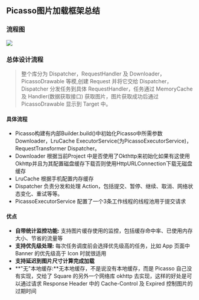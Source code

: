 ## Picasso图片加载框架总结 ##
### 流程图 ###
![](http://i.imgur.com/Q87lq7q.jpg)
### 总体设计流程 ###

> 整个库分为 Dispatcher，RequestHandler 及 Downloader，PicassoDrawable 等模,创建 Request 并将它交给 Dispatcher，Dispatcher 分发任务到具体 RequestHandler，任务通过 MemoryCache 及 Handler(数据获取接口) 获取图片，图片获取成功后通过 PicassoDrawable 显示到 Target 中。

#### 具体流程 ####
- Picasso构建有内部Builder.build()中初始化Picasso中所需参数 Downloader，LruCache ExecutorService(为PicassoExecutorService)，RequestTransformer Dispatcher。
- Downloader 根据当前Project 中是否使用了Okthttp来初始化如果有这使用Okhttp并且为其配置磁盘缓存下载否则使用HttpURLConnection下载无磁盘缓存
- LruCache 根据手机配置内存缓存
- Dispatcher 负责分发和处理 Action，包括提交、暂停、继续、取消、网络状态变化、重试等等。
- PicassoExecutorService 配置了一个3条工作线程的线程池用于提交请求

#### 优点 ####
- **自带统计监控功能:** 支持图片缓存使用的监控，包括缓存命中率、已使用内存大小、节省的流量等
- **支持优先级处理:** 每次任务调度前会选择优先级高的任务，比如 App 页面中 Banner 的优先级高于 Icon 时就很适用
- **支持延迟到图片尺寸计算完成加载**
- **"无"本地缓存:**无本地缓存，不是说没有本地缓存，而是 Picasso 自己没有实现，交给了 Square 的另外一个网络库 okhttp 去实现，这样的好处是可以通过请求 Response Header 中的 Cache-Control 及 Expired 控制图片的过期时间
